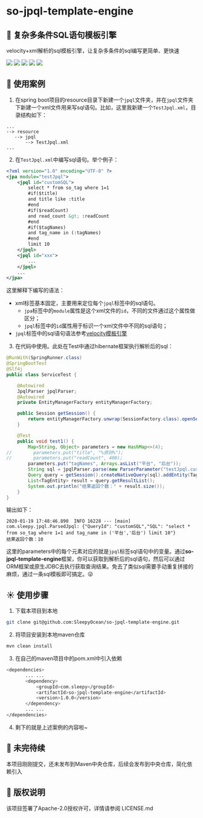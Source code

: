 # so-jpql-template-engine
## :rocket: 复杂多条件SQL语句模板引擎
velocity+xml解析的sql模板引擎，让复杂多条件的sql编写更简单、更快速

![](https://img.shields.io/static/v1?label=release&message=v1.0.0&color=9cf&?style=flat-square)
![](https://img.shields.io/static/v1?label=build&message=pass&color=green&?style=flat-square)
![](https://img.shields.io/static/v1?label=License&message=Apache-2.0&color=blue&?style=flat-square)
![](https://img.shields.io/static/v1?label=spring-boot&message=2.1.6.RELEASE&color=yellow&?style=flat-square)
![](https://img.shields.io/static/v1?label=downloads&message=14&color=orange&?style=flat-square)

## :panda_face: 使用案例
1. 在spring boot项目的resource目录下新建一个`jpql`文件夹，并在`jpql`文件夹下新建一个xml文件用来写sql语句。比如，这里我新建一个`TestJpql.xml`，目录结构如下：
```
...
--> resource
   --> jpql
       --> TestJpql.xml
...
```
2. 在`TestJpql.xml`中编写sql语句。举个例子：
```xml
<?xml version="1.0" encoding="UTF-8" ?>
<jpa module="testJpql">
    <jpql id="customSQL">
        select * from so_tag where 1=1
        #if($title)
        and title like :title
        #end
        #if($readCount)
        and read_count &gt; :readCount
        #end
        #if($tagNames)
        and tag_name in (:tagNames)
        #end
        limit 10
    </jpql>
    <jpql id="xxx">
        ...
    </jpql>
    ...
</jpa>
```
这里解释下编写的语法：
* xml标签基本固定，主要用来定位每个`jpql`标签中的sql语句。
    * `jpa`标签中的`module`属性是这个xml文件的`id`，不同的文件通过这个属性做区分；
    * `jpql`标签中的`id`属性用于标识一个xml文件中不同的sql语句；
* `jpql`标签中的sql语句语法参考[velocity模板引擎](http://velocity.apache.org/)

3. 在代码中使用。此处在Test中通过hibernate框架执行解析后的sql：
```java
@RunWith(SpringRunner.class)
@SpringBootTest
@Slf4j
public class ServiceTest {

    @Autowired
    JpqlParser jpqlParser;
    @Autowired
    private EntityManagerFactory entityManagerFactory;

    public Session getSession() {
        return entityManagerFactory.unwrap(SessionFactory.class).openSession();
    }

    @Test
    public void test1() {
        Map<String, Object> parameters = new HashMap<>(4);
//        parameters.put("title", "%原则%");
//        parameters.put("readCount", 400);
        parameters.put("tagNames", Arrays.asList("平台", "后台"));
        String sql = jpqlParser.parse(new ParserParameter("testJpql.customSQL", parameters, "mysql")).getExecutableSql();
        Query query = getSession().createNativeQuery(sql).addEntity(TagEntity.class);
        List<TagEntity> result = query.getResultList();
        System.out.println("结果返回个数：" + result.size());
    }
}
```
输出如下：
```
2020-01-19 17:48:46.890  INFO 16228 --- [main] com.sleepy.jpql.ParsedJpql: {"QueryId": "customSQL","SQL": "select * from so_tag where 1=1 and tag_name in ('平台','后台') limit 10"}
结果返回个数：10
```
这里的parameters中的每个元素对应的就是`jpql`标签sql语句中的变量。通过**so-jpql-template-engine**框架，你可以获取到解析后的sql语句，然后可以通过ORM框架或原生JDBC去执行获取查询结果。免去了类似sql需要手动重复拼接的麻烦，通过一条sql模板即可搞定。:stuck_out_tongue_winking_eye:

## :sunny: 使用步骤
1. 下载本项目到本地
```bash
git clone git@github.com:SleepyOcean/so-jpql-template-engine.git
```
2. 将项目安装到本地maven仓库
```bash
mvn clean install
```
3. 在自己的maven项目中的pom.xml中引入依赖
```bash
<dependencies>
       ... ...
       <dependency>
           <groupId>com.sleepy</groupId>
           <artifactId>so-jpql-template-engine</artifactId>
           <version>1.0.0</version>
       </dependency>
       ... ...
</dependencies>
```
4. 剩下的就是上述案例的内容啦~

## :running: 未完待续
本项目刚刚提交，还未发布到Maven中央仓库，后续会发布到中央仓库，简化依赖引入

## :blue_heart: 版权说明
该项目签署了Apache-2.0授权许可，详情请参阅 LICENSE.md
